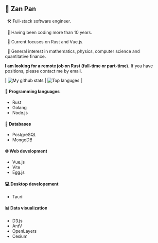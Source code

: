 ## 🌾 Zan Pan

&ensp;🛠 Full-stack software engineer.

&ensp;📝 Having been coding more than 10 years.

&ensp;🔭 Current focuses on Rust and Vue.js.

&ensp;💖 General interest in mathematics, physics, computer science and quantitative finance.

**I am looking for a remote job on Rust (full-time or part-time).** If you have positions, please contact me by email.

| ![My github stats](https://github-readme-stats.vercel.app/api?username=photino&custom_title=My+GitHub+Stats&hide=contribs&line_height=24&text_bold=false&hide_border=true) | ![Top languges](https://github-readme-stats.vercel.app/api/top-langs/?username=photino&langs_count=5&layout=compact&hide_border=true) |

#### 🎨 Programming languages
- Rust
- Golang
- Node.js

#### 💼 Databases
- PostgreSQL
- MongoDB

#### 🌐 Web development
- Vue.js
- Vite
- Egg.js

#### 💻 Desktop developement 
- Tauri

#### 📊 Data visualization
- D3.js
- AntV
- OpenLayers
- Cesium

<!--
**photino/photino** is a ✨ _special_ ✨ repository because its `README.md` (this file) appears on your GitHub profile.

Here are some ideas to get you started:

- 🔭 I’m currently working on ...
- 🌱 I’m currently learning ...
- 👯 I’m looking to collaborate on ...
- 🤔 I’m looking for help with ...
- 💬 Ask me about ...
- 📫 How to reach me: ...
- 😄 Pronouns: ...
- ⚡ Fun fact: ...
-->
